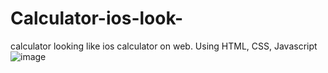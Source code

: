 # Calculator-ios-look-
calculator looking like ios calculator on web. Using HTML, CSS, Javascript
![image](https://user-images.githubusercontent.com/59684661/193319235-1080bdab-771d-4ac4-9965-cc458913f085.png)
